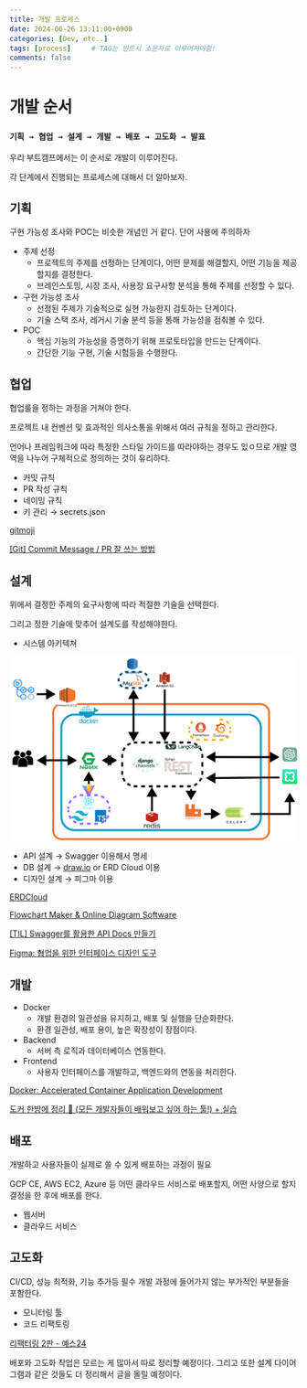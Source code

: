 ```yaml
---
title: 개발 프로세스
date: 2024-06-26 13:11:00+0900
categories: [Dev, etc..]
tags: [process]		# TAG는 반드시 소문자로 이루어져야함!
comments: false
---
```


# 개발 순서

### `기획 → 협업 → 설계 → 개발 → 배포 → 고도화 → 발표`

우리 부트캠프에서는 이 순서로 개발이 이루어진다. 

각 단계에서 진행되는 프로세스에 대해서 더 알아보자.

## 기획

구현 가능성 조사와 POC는 비슷한 개념인 거  같다. 단어 사용에 주의하자

- 주제 선정
    - 프로젝트의 주제를 선정하는 단계이다, 어떤 문제를 해결할지, 어떤 기능을 제공할지를 결정한다.
    - 브레인스토밍, 시장 조사, 사용장 요구사항 분석을 통해 주제를 선정할 수 있다.
- 구현 가능성 조사
    - 선정된 주제가 기술적으로 실현 가능한지 검토하는 단계이다.
    - 기술 스택 조사, 레거시 기술 분석 등을 통해 가능성을 점춰볼 수 있다.
- POC
    - 핵심 기능의 가능성을 증명하기 위해 프로토타입을 만드는 단계이다.
    - 간단한 기능 구현, 기술 시험등을 수행한다.

## 협업

협업룰을 정하는 과정을 거쳐야 한다.

프로젝트 내 컨벤션 및 효과적인 의사소통을 위해서 여러 규칙을 정하고 관리한다.

언어나 프레임워크에 따라 특정한 스타일 가이드를 따라야하는 경우도 있ㅇ므로 개발 영역을 나누어 구체적으로 정의하는 것이 유리하다.

- 커밋 규칙
- PR 작성 규칙
- 네이밍 규칙
- 키 관리 → secrets.json

[gitmoji](https://gitmoji.dev/)

[[Git] Commit Message / PR 잘 쓰는 방법](https://velog.io/@ye-ji/Git-PR-잘-쓰는-방법)

## 설계

위에서 결정한 주제의 요구사항에 따라 적절한 기술을 선택한다.

그리고 정한 기술에 맞추어 설계도를 작성해야한다.

- 시스템 아키텍쳐

![시스템 아키텍쳐 그림](../assets/img/개발프로세스/1.png)

- API 설계 → Swagger 이용해서 명세
- DB 설계 → [draw.io](https://draw.io) or ERD Cloud 이용
- 디자인 설계 → 피그마 이용

[ERDCloud](https://www.erdcloud.com/)

[Flowchart Maker & Online Diagram Software](https://app.diagrams.net/)

[[TIL] Swagger를 활용한 API Docs 만들기](https://velog.io/@cabbage/TIL-Swagger를-활용한-API-Docs-만들기)

[Figma: 협업을 위한 인터페이스 디자인 도구](https://www.figma.com/ko-kr/)

## 개발

- Docker
    - 개발 환경의 일관성을 유지하고, 배포 및 실행을 단순화한다.
    - 환경 일관성, 배포 용이, 높은 확장성이 장점이다.
- Backend
    - 서버 측 로직과 데이터베이스 연동한다.
- Frontend
    - 사용자 인터페이스를 개발하고, 백엔드와의 연동을 처리한다.

[Docker: Accelerated Container Application Development](https://www.docker.com/)

[도커 한방에 정리 🐳 (모든 개발자들이 배워보고 싶어 하는 툴!) + 실습](https://www.youtube.com/watch?v=LXJhA3VWXFA)

## 배포

개발하고 사용자들이 실제로 쓸 수 있게 배포하는 과정이 필요

GCP CE, AWS EC2, Azure 등 어떤 클라우드 서비스로 배포할지, 어떤 사양으로 할지 결정을 한 후에 배포를 한다.

- 웹서버
- 클라우드 서비스

## 고도화

CI/CD, 성능 최적화, 기능 추가등 필수 개발 과정에 들어가지 않는 부가적인 부분들을 포함한다.

- 모니터링 툴
- 코드 리팩토링

[리팩터링 2판 - 예스24](https://m.yes24.com/Goods/Detail/89649360)

배포와 고도화 작업은 모르는 게 많아서 따로 정리할 예정이다. 그리고 또한 설계 다이어그램과 같은 것들도 더 정리해서 글을 올릴 예정이다.